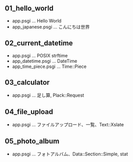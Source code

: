 
01_hello_world
----------
- app.psgi            ... Hello World
- app_japanese.psgi   ... こんにちは世界
  
02_current_datetime
----------
- app.psgi            ... POSIX strftime
- app_datetime.psgi   ... DateTime
- app_time_piece.psgi ... Time::Piece

03_calculator
----------
- app.psgi            ... 足し算, Plack::Request

04_file_upload
----------
- app.psgi            ... ファイルアップロード、一覧、Text::Xslate

05_photo_album
----------
- app.psgi            ... フォトアルバム、Data::Section::Simple, stat
